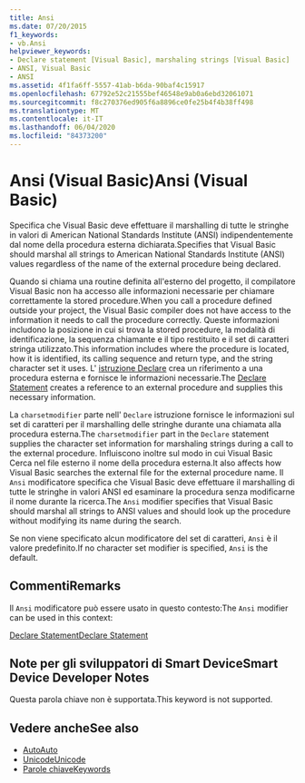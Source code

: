 ```yaml
---
title: Ansi
ms.date: 07/20/2015
f1_keywords:
- vb.Ansi
helpviewer_keywords:
- Declare statement [Visual Basic], marshaling strings [Visual Basic]
- ANSI, Visual Basic
- ANSI
ms.assetid: 4f1fa6ff-5557-41ab-b6da-90baf4c15917
ms.openlocfilehash: 67792e52c21555bef46548e9ab0a6ebd32061071
ms.sourcegitcommit: f8c270376ed905f6a8896ce0fe25b4f4b38ff498
ms.translationtype: MT
ms.contentlocale: it-IT
ms.lasthandoff: 06/04/2020
ms.locfileid: "84373200"
---
```

# <a name="ansi-visual-basic"></a><span data-ttu-id="d9e79-102">Ansi (Visual Basic)</span><span class="sxs-lookup"><span data-stu-id="d9e79-102">Ansi (Visual Basic)</span></span>
<span data-ttu-id="d9e79-103">Specifica che Visual Basic deve effettuare il marshalling di tutte le stringhe in valori di American National Standards Institute (ANSI) indipendentemente dal nome della procedura esterna dichiarata.</span><span class="sxs-lookup"><span data-stu-id="d9e79-103">Specifies that Visual Basic should marshal all strings to American National Standards Institute (ANSI) values regardless of the name of the external procedure being declared.</span></span>  
  
 <span data-ttu-id="d9e79-104">Quando si chiama una routine definita all'esterno del progetto, il compilatore Visual Basic non ha accesso alle informazioni necessarie per chiamare correttamente la stored procedure.</span><span class="sxs-lookup"><span data-stu-id="d9e79-104">When you call a procedure defined outside your project, the Visual Basic compiler does not have access to the information it needs to call the procedure correctly.</span></span> <span data-ttu-id="d9e79-105">Queste informazioni includono la posizione in cui si trova la stored procedure, la modalità di identificazione, la sequenza chiamante e il tipo restituito e il set di caratteri stringa utilizzato.</span><span class="sxs-lookup"><span data-stu-id="d9e79-105">This information includes where the procedure is located, how it is identified, its calling sequence and return type, and the string character set it uses.</span></span> <span data-ttu-id="d9e79-106">L' [istruzione Declare](../statements/declare-statement.md) crea un riferimento a una procedura esterna e fornisce le informazioni necessarie.</span><span class="sxs-lookup"><span data-stu-id="d9e79-106">The [Declare Statement](../statements/declare-statement.md) creates a reference to an external procedure and supplies this necessary information.</span></span>  
  
 <span data-ttu-id="d9e79-107">La `charsetmodifier` parte nell' `Declare` istruzione fornisce le informazioni sul set di caratteri per il marshalling delle stringhe durante una chiamata alla procedura esterna.</span><span class="sxs-lookup"><span data-stu-id="d9e79-107">The `charsetmodifier` part in the `Declare` statement supplies the character set information for marshaling strings during a call to the external procedure.</span></span> <span data-ttu-id="d9e79-108">Influiscono inoltre sul modo in cui Visual Basic Cerca nel file esterno il nome della procedura esterna.</span><span class="sxs-lookup"><span data-stu-id="d9e79-108">It also affects how Visual Basic searches the external file for the external procedure name.</span></span> <span data-ttu-id="d9e79-109">Il `Ansi` modificatore specifica che Visual Basic deve effettuare il marshalling di tutte le stringhe in valori ANSI ed esaminare la procedura senza modificarne il nome durante la ricerca.</span><span class="sxs-lookup"><span data-stu-id="d9e79-109">The `Ansi` modifier specifies that Visual Basic should marshal all strings to ANSI values and should look up the procedure without modifying its name during the search.</span></span>  
  
 <span data-ttu-id="d9e79-110">Se non viene specificato alcun modificatore del set di caratteri, `Ansi` è il valore predefinito.</span><span class="sxs-lookup"><span data-stu-id="d9e79-110">If no character set modifier is specified, `Ansi` is the default.</span></span>  
  
## <a name="remarks"></a><span data-ttu-id="d9e79-111">Commenti</span><span class="sxs-lookup"><span data-stu-id="d9e79-111">Remarks</span></span>  
 <span data-ttu-id="d9e79-112">Il `Ansi` modificatore può essere usato in questo contesto:</span><span class="sxs-lookup"><span data-stu-id="d9e79-112">The `Ansi` modifier can be used in this context:</span></span>  
  
 [<span data-ttu-id="d9e79-113">Declare Statement</span><span class="sxs-lookup"><span data-stu-id="d9e79-113">Declare Statement</span></span>](../statements/declare-statement.md)  
  
## <a name="smart-device-developer-notes"></a><span data-ttu-id="d9e79-114">Note per gli sviluppatori di Smart Device</span><span class="sxs-lookup"><span data-stu-id="d9e79-114">Smart Device Developer Notes</span></span>  
 <span data-ttu-id="d9e79-115">Questa parola chiave non è supportata.</span><span class="sxs-lookup"><span data-stu-id="d9e79-115">This keyword is not supported.</span></span>  
  
## <a name="see-also"></a><span data-ttu-id="d9e79-116">Vedere anche</span><span class="sxs-lookup"><span data-stu-id="d9e79-116">See also</span></span>

- [<span data-ttu-id="d9e79-117">Auto</span><span class="sxs-lookup"><span data-stu-id="d9e79-117">Auto</span></span>](auto.md)
- [<span data-ttu-id="d9e79-118">Unicode</span><span class="sxs-lookup"><span data-stu-id="d9e79-118">Unicode</span></span>](unicode.md)
- [<span data-ttu-id="d9e79-119">Parole chiave</span><span class="sxs-lookup"><span data-stu-id="d9e79-119">Keywords</span></span>](../keywords/index.md)
